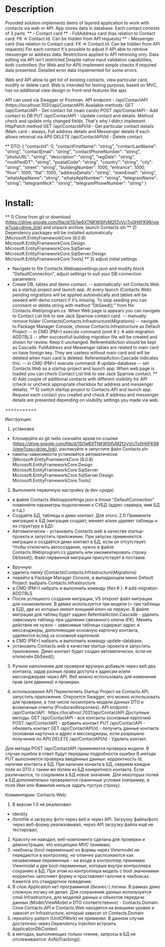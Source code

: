 # Description
Provided solution implements demo of layered application to work with contacts via web or API. App stores data in database.
Each contact consists of 3 parts:
** - Contact card 
** - FullAddress card (has relation to Contact card: FK => Contact.Id. Can be hidden from API requests)
** - Messenger card (has relation to Contact card: FK => Contact.Id. Can be hidden from API requests)
For each contact it's possible to adjust if API able to retreive messenger or address data. Restrictions applied to API retreiving only. Data editing via API isn't restricted
Despite native input validation capabilities, both controllers (for Web and for API) implement simple checks if required data presented. Detailed error data implemented for some errors.

Web and API allow to get list of existing contacts, view particular card, modify or delete card.
Web is intended for testing purpose, based on MVC, has no additional view design or front-end features like ajax

API can used via Swagger or Postman. API endpoint - /api/ContactAPI (https://localhost:7031/api/ContactAPI)
Available methods:
GET /api/ContactAPI - Get contact list (main cards)
POST /api/ContactAPI - Add contact to DB
PUT /api/ContactAPI - Update contact and details. Method check and update only changed fields. That's why I didn;t implement HttpPatch method
GET /api/ContactAPI/Id - Get particular contact details (Main card - always, Full address details and Messenger details if each allows retreival via API)
DELETE /api/ContactAPI/Id - Delete contact

** DTO:
{
  "contactId": 0,
  "contactFirstName": "string",
  "contactLastName": "string",
  "contactEmail": "string",
  "contactPhoneNumber": "string",
  "photoURL": "string",
  "description": "string",
  "regDate": "string",
  "modifiedDT": "string",
  "postalCode": "string",
  "country": "string",
  "city": "string",
  "street": "string",
  "buildingNumber": 1000,
  "entrance": 1000,
  "floor": 1000,
  "flat": 1000,
  "addressDetails": "string",
  "mainEmail": "string",
  "whatsAppName": "string",
  "whatsAppNumber": "string",
  "telegramName": "string",
  "telegramNick": "string",
  "telegramPhoneNumber": "string"
}


# Install:
** 1) Clone from git or download (https://drive.google.com/file/d/1Si1w6XTNKWStfvM2f2yVcjTx0HtlFK99/view?usp=drive_link) and unpack archive, launch Contacts.sln
** 2) Dependency packages will be installed automatically
[Microsoft.EntityFrameworkCore (8.0.8) 
Microsoft.EntityFrameworkCore.Design
Microsoft.EntityFrameworkCore.SqlServer
Microsoft.EntityFrameworkCore.SqlServer.Design
Microsoft.EntityFrameworkCore.Tools]
** 3) adjust initial settings
- Navigate to file Contacts.Web\appsettings.json and modify block "DefaultConnection", adjust settings to suit your DB connection parameters
- Create DB, tables and demo contact. 
-- automatically: set Contacts.Web as a startup project and launch app. At every launch (Contacts.Web) pending migrations will be applied automatically and tables will be seeded with demo contact if it's missing. To stop seeding you can comment or delete string with method "DbSeed();" from file Contacts.Web\program.cs. When Web page is appears you can navigate to Contact List link to see Jack Sparrow contact card. 
-- manually: remove folder (Contacts\Contacts.Infrastructure\Migrations\)
-- navigate to Package Manager Console, choose Contacts.Infrastructure as Default Project
-- in CMD (PM>) execute command (omit # ): # add-migration ADDTBLS
-- after successfull building migration file will be created and shown for review. Keep it unchanged. ReferentialAction should be kept as Cascade. 
FullAddress and Messenger tables are related to main card so have foreign key. They are useless without main card and will be deleted when main card is deleted. ReferentialAction.Cascade indicates this.
-- in CMD (PM>) execute command: # update-database
-- set Contacts.Web as a startup project and launch app. When web page is loaded you can check Contact List link to see Jack Sparrow contact. 
** 4) Add couple of additional contacts with different visibility for API (check or uncheck appropriate checkbox for address and messenger details). 
** 5) switch startup project to Contacts.API and launch app. Request each contact you created and check if address and messenger details are presented depending on visibility settings you made via web.

===========

Инструкции:
1) установка
* Клонируйте из git либо скачайте архив по ссылке (https://drive.google.com/file/d/1Si1w6XTNKWStfvM2f2yVcjTx0HtlFK99/view?usp=drive_link), распакуйте и запустите файл Contacts.sln
* пакеты-зависимости установятся автоматически
[Microsoft.EntityFrameworkCore (8.0.8) 
Microsoft.EntityFrameworkCore.Design
Microsoft.EntityFrameworkCore.SqlServer
Microsoft.EntityFrameworkCore.SqlServer.Design
Microsoft.EntityFrameworkCore.Tools]

2) Выполните первичную настройку (в dev-среде)
- в файле Contacts.Web\appsettings.json в блоке "DefaultConnection" поменяйте параметры подключения к СУБД (адрес сервера, имя БД и т.д.)
- Создайте БД, таблицы и демо контакт. Для этого: 
2.1) Примените миграцию к БД (миграция создаёт, меняет и/или удаляет таблицы и их структуру в БД):
- Автоматически - установить Contacts.web в качестве startup-проекта и запустить приложение. При запуске применяются миграции и создаётся демо контакт в БД, если он отсутствует.
Чтобы отключить автосоздание, нужно в файле Contacts.Web\program.cs удалить или закоментировать строку DbSeed();
Файл первичной миграции присутствует в поставке.
* Вручную:
* удалить папку (Contacts\Contacts.Infrastructure\Migrations\)
* перейти в Package Manager Console, в выпадающем меню Default Project: выбрать Contacts.Infrastructure
* в CMD (PM>) набрать и выполнить команду (без # ): # add-migration ADDTBLS
* После успешного создания миграции, VS откроет файл миграции для ознакомления. 
В демке используется три модели (= три таблицы в БД), две из которых имеют внешний ключ на первую. В файле миграции для таблиц будет задано RefentialAction.Cascade - удалить зависимую таблицу при удалении связанного ключа (FK). Менять действие не нужно - зависимые таблицы содержат адрес и мессенджеры, дополняющие основную карточку контакта, удаляются вслед за основной карточкой.
* в CMD (PM>) набрать и выполнить команду update-database. 
* установить Contacts.web в качестве startup-проекта и запустить приложение. Демо контакт будет создан автоматически, если не отключён DbSeed();

3) Ручное наполнение
для проверки вручную добавьте через веб два контакта, задав разные права доступа к адресам и/или мессенджерам через API.
Веб можно использовать для изменения прав (аля админка) и проверки.

4) использование API
Переключить Startup Project на Contacts.API, запустить приложение. Откроется Swagger, его можно использовать для проверки, в том числе посмотреть модели данных DTO и возможные ответы (ProducesResponses).
API endpoint - /api/ContactAPI : https://localhost:7031/api/ContactAPI
Доступные методы:
GET /api/ContactAPI - все контакты (основные карточки)
POST /api/ContactAPI - добавить контакт
PUT /api/ContactAPI - обновить контакт
GET /api/ContactAPI/Id - получить данные контакта (основная карточка и адрес и мессенджеры, если разрешено получение по API)
DELETE /api/ContactAPI/Id - Удалить контакт.

Для метода POST /api/ContactAPI применяется проверка модели. В случае ошибок в ответ будут переданы подробности ошибки
В методе PUT выполняется проверка введённых данных: корректность Id, наличие контакта в БД. При наличии конакта в БД, сверяем каждое поле из DTO с таким же полем из БД конкретного контакта. Если различаются, то сохраняем в БД новое значение. Для некоторых полей в БД дополнительно проверяются граничные условия (например, в поле Имя или Фамилия нельзя задать пустую строку). 


Комментарии:
Contacts.Web:
1) В версии 1.0 не реализовал:
* identity
* iformfile и загрузку фото через веб и через API. Загрузку файла/фото через веб-форму реализовывал, через API загрузку файла ещё не тестировал;
2) Красоту не наводил, веб-компонента сделана для проверки и демонстрации, что концепцию MVC понимаю;
3) чекбоксы (bool переменные) из формы через Viewmodel не передаются в контроллер, но отлично распознаются как независимые переменные - на входе в контроллер принимаю Viewmodel и две bool-переменные, которые внутри контроллера сохраняю в БД. При этом из контроллера модель с bool значениями корректно заполняет форму и проставляет галочки в чекбоксах. Кажется это стандартное поведение;
4) В слое Application нет программной (бизнес-) логики. В рамках демо сложную логику не делал. Для сохранения данных используется слой Infrastructure, для моделей данных и объектов передачи данных (Model/ViewModel и DTO соответственно) - Contacts.Domain. 
Слои Contacts.API и Contacts.Web находятся на внешнем уровне и зависят от Infrastructure, который зависит от Contacts.Domain
5) repository pattern (UnitOfWork) не применял. В данном случае достаточно через Dependency Injection встроить ApplicationDbContext. 
6) в методах, выполняющих только чтение, запросы в БД не отслеживаются: AsNoTracking().
